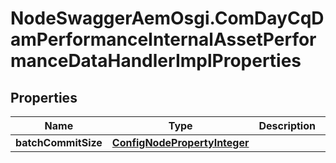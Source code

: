 # NodeSwaggerAemOsgi.ComDayCqDamPerformanceInternalAssetPerformanceDataHandlerImplProperties

## Properties

Name | Type | Description | Notes
------------ | ------------- | ------------- | -------------
**batchCommitSize** | [**ConfigNodePropertyInteger**](ConfigNodePropertyInteger.md) |  | [optional] 



